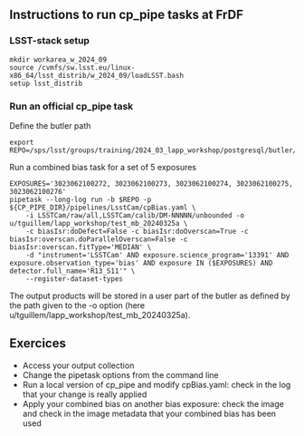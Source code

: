 ## Instructions to run cp_pipe tasks at FrDF

### LSST-stack setup
```
mkdir workarea_w_2024_09
source /cvmfs/sw.lsst.eu/linux-x86_64/lsst_distrib/w_2024_09/loadLSST.bash
setup lsst_distrib
```

### Run an official cp_pipe task
Define the butler path
```
export REPO=/sps/lsst/groups/training/2024_03_lapp_workshop/postgresql/butler/main
```
Run a combined bias task for a set of 5 exposures
```
EXPOSURES='3023062100272, 3023062100273, 3023062100274, 3023062100275, 3023062100276'
pipetask --long-log run -b $REPO -p ${CP_PIPE_DIR}/pipelines/LsstCam/cpBias.yaml \
    -i LSSTCam/raw/all,LSSTCam/calib/DM-NNNNN/unbounded -o u/tguillem/lapp_workshop/test_mb_20240325a \
    -c biasIsr:doDefect=False -c biasIsr:doOverscan=True -c biasIsr:overscan.doParallelOverscan=False -c biasIsr:overscan.fitType='MEDIAN' \
    -d "instrument='LSSTCam' AND exposure.science_program='13391' AND exposure.observation_type='bias' AND exposure IN ($EXPOSURES) AND detector.full_name='R13_S11'" \
    --register-dataset-types
```
The output products will be stored in a user part of the butler as defined by the path given to the \-o option (here u/tguillem/lapp_workshop/test_mb_20240325a).

## Exercices
- Access your output collection<br />
- Change the pipetask options from the command line<br />
- Run a local version of cp_pipe and modify cpBias.yaml: check in the log that your change is really applied<br />
- Apply your combined bias on another bias exposure: check the image and check in the image metadata that your combined bias has been used
